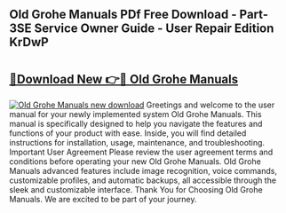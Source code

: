 ## Old Grohe Manuals PDf Free Download - Part-3SE Service Owner Guide - User Repair Edition KrDwP

# <h2><a href="http://cf28770.oget.top/?id=Old+Grohe+Manuals">🔗Download New 👉🔴 Old Grohe Manuals</a></h2>

[![Old Grohe Manuals new download](https://i.imgur.com/5g1atiW.png)](http://cf28770.oget.top/?id=Old+Grohe+Manuals)
Greetings and welcome to the user manual for your newly implemented system Old Grohe Manuals. This manual is specifically designed to help you navigate the features and functions of your product with ease. Inside, you will find detailed instructions for installation, usage, maintenance, and troubleshooting. Important User Agreement Please review the user agreement terms and conditions before operating your new Old Grohe Manuals. Old Grohe Manuals advanced features include image recognition, voice commands, customizable profiles, and automatic backups, all accessible through the sleek and customizable interface. Thank You for Choosing Old Grohe Manuals. We are excited to be part of your journey.
